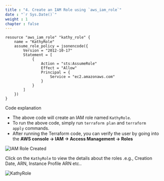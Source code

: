 ```yaml
---
title : "4. Create an IAM Role using `aws_iam_role`"
date : "`r Sys.Date()`"
weight : 1
chapter : false
---
```


```hcl
resource "aws_iam_role" "kathy_role" {
    name = "KathyRole"
    assume_role_policy = jsonencode({
        Version = "2012-10-17"
        Statement = [
            {
                Action = "sts:AssumeRole"
                Effect = "Allow"
                Principal = {
                    Service = "ec2.amazonaws.com"
                }
            }
        ]
    })
}
```

Code explanation

- The above code will create an IAM role named `KathyRole`.
- To run the above code, simply run `terraform plan` and `terraform apply` commands.
- After running the Terraform code, you can verify the user by going into the **AWS console -> IAM -> Access Management -> Roles**

![IAM Role Created](/workshop1/iam-role.png)

Click on the `KathyRole` to view the details about the roles .e.g., Creation Date, ARN, Instance Profile ARN etc..

![KathyRole](/workshop1/kathy-role.png)
